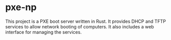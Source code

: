 # pxe-np
This project is a PXE boot server written in Rust. It provides DHCP and TFTP services to allow network booting of computers. It also includes a web interface for managing the services.
